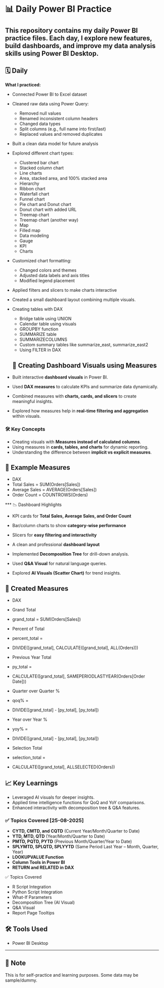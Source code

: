 # 📊 Daily Power BI Practice

This repository contains my daily Power BI practice files. Each day, I explore new features, build dashboards, and improve my data analysis skills using Power BI Desktop.
---
## 🗓️ Daily ##

**What I practiced:**
- Connected Power BI to Excel dataset
- Cleaned raw data using Power Query:
  - Removed null values
  - Renamed inconsistent column headers
  - Changed data types
  - Split columns (e.g., full name into first/last)
  - Replaced values and removed duplicates
- Built a clean data model for future analysis
- Explored different chart types:
  - Clustered bar chart
  - Stacked column chart
  - Line charts
  - Area, stacked area, and 100% stacked area
  - Hierarchy
  - Ribbon chart
  - Waterfall chart
  - Funnel chart
  - Pie chart and Donut chart
  - Donut chart with added URL
  - Treemap chart
  - Treemap chart (another way)
  - Map
  - Filled map
  - Data modeling
  - Gauge
  - KPI
  - Charts
- Customized chart formatting:
  - Changed colors and themes
  - Adjusted data labels and axis titles
  - Modified legend placement
- Applied filters and slicers to make charts interactive
- Created a small dashboard layout combining multiple visuals.

- Creating tables with DAX
  - Bridge table using UNION
  - Calendar table using visuals
  - GROUPBY function
  - SUMMARIZE table
  - SUMMARIZECOLUMNS
  - Custom summary tables like summarize_east, summarize_east2
  - Using FILTER in DAX
 
  ## 🚀 Creating Dashboard Visuals using Measures  

- Built interactive **dashboard visuals** in Power BI.  
- Used **DAX measures** to calculate KPIs and summarize data dynamically.  
- Combined measures with **charts, cards, and slicers** to create meaningful insights.  
- Explored how measures help in **real-time filtering and aggregation** within visuals.  

### 🛠 Key Concepts
- Creating visuals with **Measures instead of calculated columns**.  
- Using measures in **cards, tables, and charts** for dynamic reporting.  
- Understanding the difference between **implicit vs explicit measures**.  

## 🧾 Example Measures  
- DAX
- Total Sales = SUM(Orders[Sales])
- Average Sales = AVERAGE(Orders[Sales])
- Order Count = COUNTROWS(Orders)

*** 📉 Dashboard Highlights
- KPI cards for **Total Sales, Average Sales, and Order Count**  
- Bar/column charts to show **category-wise performance**  
- Slicers for **easy filtering and interactivity**  
- A clean and professional **dashboard layout**

- Implemented **Decomposition Tree** for drill-down analysis.  
- Used **Q&A Visual** for natural language queries.  
- Explored **AI Visuals (Scatter Chart)** for trend insights.  

## 🧮 Created Measures

- DAX
- Grand Total
- grand_total = SUM(Orders[Sales])

- Percent of Total
-  percent_total = 
-  DIVIDE([grand_total], CALCULATE([grand_total], ALL(Orders)))

- Previous Year Total
-  py_total = 
-  CALCULATE([grand_total], SAMEPERIODLASTYEAR(Orders[Order Date]))

- Quarter over Quarter %
-  qoq% =
-  DIVIDE([grand_total] - [py_total], [py_total])

- Year over Year %
-  yoy% =
-  DIVIDE([grand_total] - [py_total], [py_total])

- Selection Total
-  selection_total = 
-  CALCULATE([grand_total], ALLSELECTED(Orders))

## 📈 Key Learnings

- Leveraged AI visuals for deeper insights.
- Applied time intelligence functions for QoQ and YoY comparisons.
- Enhanced interactivity with decomposition tree & Q&A features.

### ✅ Topics Covered [25-08-2025]

- **CYTD, CMTD, and CQTD** (Current Year/Month/Quarter to Date)  
- **YTD, MTD, QTD** (Year/Month/Quarter to Date)  
- **PMTD, PQTD, PYTD** (Previous Month/Quarter/Year to Date)  
- **SPLYMTD, SPLQTD, SPLYYTD** (Same Period Last Year – Month, Quarter, Year)  
- **LOOKUPVALUE Function**  
- **Column Tools in Power BI**  
- **RETURN and RELATED in DAX**  

✅ Topics Covered  
- R Script Integration  
- Python Script Integration  
- What-If Parameters  
- Decomposition Tree (AI Visual)  
- Q&A Visual  
- Report Page Tooltips

## 🛠 Tools Used
- Power BI Desktop

---

## 📌 Note
This is for self-practice and learning purposes. Some data may be sample/dummy.
